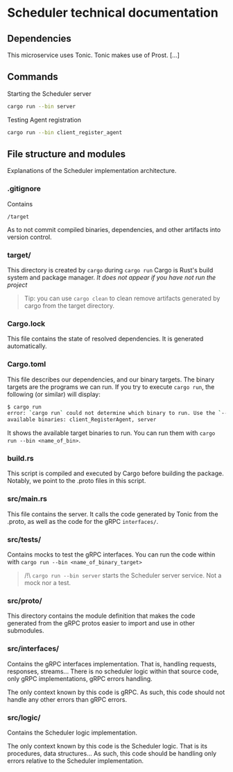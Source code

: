 # Scheduler technical documentation

## Dependencies

This microservice uses Tonic. Tonic makes use of Prost. [...]

## Commands

Starting the Scheduler server

```bash
cargo run --bin server
```

Testing Agent registration

```bash
cargo run --bin client_register_agent
```

## File structure and modules

Explanations of the Scheduler implementation architecture.

### .gitignore

Contains

```.gitignore
/target
```

As to not commit compiled binaries, dependencies, and other artifacts into version control.

### target/

This directory is created by `cargo` during `cargo run`
Cargo is Rust's build system and package manager.
*It does not appear if you have not run the project*

> Tip: you can use `cargo clean` to clean remove artifacts generated by cargo from the target directory.

### Cargo.lock

This file contains the state of resolved dependencies. It is generated automatically.

### Cargo.toml

This file describes our dependencies, and our binary targets.
The binary targets are the programs we can run.
If you try to execute `cargo run`, the following (or similar) will display:

```bash
$ cargo run
error: `cargo run` could not determine which binary to run. Use the `--bin` option to specify a binary, or the `default-run` manifest key.
available binaries: client_RegisterAgent, server
```

It shows the available target binaries to run. You can run them with `cargo run --bin <name_of_bin>`.

### build.rs

This script is compiled and executed by Cargo before building the package.
Notably, we point to the .proto files in this script.

### src/main.rs

This file contains the server.
It calls the code generated by Tonic from the .proto, as well as the code for the gRPC `interfaces/`.

### src/tests/

Contains mocks to test the gRPC interfaces.
You can run the code within with `cargo run --bin <name_of_binary_target>`
> /!\ `cargo run --bin server` starts the Scheduler server service. Not a mock nor a test.

### src/proto/

This directory contains the module definition that makes the code generated from the gRPC protos easier to import and use in other submodules.

### src/interfaces/

Contains the gRPC interfaces implementation.
That is, handling requests, responses, streams...
There is no scheduler logic within that source code, only gRPC implementations, gRPC errors handling.

The only context known by this code is gRPC.
As such, this code should not handle any other errors than gRPC errors.

### src/logic/

Contains the Scheduler logic implementation.

The only context known by this code is the Scheduler logic. That is its procedures, data structures...
As such, this code should be handling only errors relative to the Scheduler implementation.
